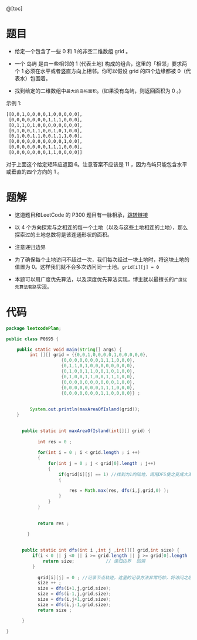 ﻿@[toc]
# 题目

- 给定一个包含了一些 0 和 1 的非空二维数组 grid 。

- 一个 岛屿 是由一些相邻的 1 (代表土地) 构成的组合，这里的「相邻」要求两个 1 必须在水平或者竖直方向上相邻。你可以假设 grid 的四个边缘都被 0（代表水）包围着。

- 找到给定的二维数组中`最大的岛屿面积`。(如果没有岛屿，则返回面积为 0 。)

 

示例 1:

```bash
[[0,0,1,0,0,0,0,1,0,0,0,0,0],
 [0,0,0,0,0,0,0,1,1,1,0,0,0],
 [0,1,1,0,1,0,0,0,0,0,0,0,0],
 [0,1,0,0,1,1,0,0,1,0,1,0,0],
 [0,1,0,0,1,1,0,0,1,1,1,0,0],
 [0,0,0,0,0,0,0,0,0,0,1,0,0],
 [0,0,0,0,0,0,0,1,1,1,0,0,0],
 [0,0,0,0,0,0,0,1,1,0,0,0,0]]
```

对于上面这个给定矩阵应返回 6。注意答案不应该是 11 ，因为岛屿只能包含水平或垂直的四个方向的 1 。


# 题解
- 这道题目和LeetCode  的 P300  题目有一脉相承，[跳转链接](https://blog.csdn.net/QuantumYou/article/details/115470226)
- 以 4 个方向探索与之相连的每一个土地（以及与这些土地相连的土地），那么探索过的土地总数将是该连通形状的面积。
- 注意递归边界

- 为了确保每个土地访问不超过一次，我们每次经过一块土地时，将这块土地的值置为 0。这样我们就不会多次访问同一土地。`grid[i][j] = 0` 




- 本题可以用广度优先算法，以及深度优先算法实现，博主就以最擅长的`广度优先算法套路`实现。 

# 代码

```java
package leetcodePlan;

public class P0695 {

	public static void main(String[] args) {
         int [][] grid = {{0,0,1,0,0,0,0,1,0,0,0,0,0},
                     {0,0,0,0,0,0,0,1,1,1,0,0,0},
                     {0,1,1,0,1,0,0,0,0,0,0,0,0},
                     {0,1,0,0,1,1,0,0,1,0,1,0,0},
                     {0,1,0,0,1,1,0,0,1,1,1,0,0},
                     {0,0,0,0,0,0,0,0,0,0,1,0,0},
                     {0,0,0,0,0,0,0,1,1,1,0,0,0},
                     {0,0,0,0,0,0,0,1,1,0,0,0,0}} ;
         
         
         System.out.println(maxAreaOfIsland(grid));
	}

	
	  public static int maxAreaOfIsland(int[][] grid) {
		  
		    int res = 0 ;
		    
	        for(int i = 0 ; i < grid.length ; i ++)
	        {
	            for(int j = 0 ; j < grid[0].length ; j++)
	            {
	                if(grid[i][j] == 1) //找到为1的陆地，调用DFS使之变成大海
	                {
	                    
	                    res = Math.max(res, dfs(i,j,grid,0) );
	                }
	            }
	        }
	        
	
	        return res ;

	    }
	  
	  
	  public static int dfs(int i ,int j ,int[][] grid,int size) {
		  if(i < 0 || j <0 || i >= grid.length || j >= grid[0].length || grid[i][j] == 0) {
			  return size;            // 递归边界  回溯 
		  }
		  
	        grid[i][j] = 0 ; //记录节点轨迹，这里的记录方法非常巧妙，将访问之后的陆地变成水， 
	        size ++ ;
	        size = dfs(i+1,j,grid,size);  
	        size = dfs(i-1,j,grid,size);
	        size = dfs(i,j+1,grid,size);
	        size = dfs(i,j-1,grid,size);
	        return size ;

	  }
	  
}

```

